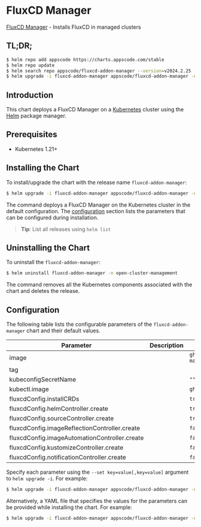 # FluxCD Manager

[FluxCD Manager](https://github.com/kluster-manager/fluxcd-addon) - Installs FluxCD in managed clusters

## TL;DR;

```bash
$ helm repo add appscode https://charts.appscode.com/stable
$ helm repo update
$ helm search repo appscode/fluxcd-addon-manager --version=v2024.2.25
$ helm upgrade -i fluxcd-addon-manager appscode/fluxcd-addon-manager -n open-cluster-management --create-namespace --version=v2024.2.25
```

## Introduction

This chart deploys a FluxCD Manager on a [Kubernetes](http://kubernetes.io) cluster using the [Helm](https://helm.sh) package manager.

## Prerequisites

- Kubernetes 1.21+

## Installing the Chart

To install/upgrade the chart with the release name `fluxcd-addon-manager`:

```bash
$ helm upgrade -i fluxcd-addon-manager appscode/fluxcd-addon-manager -n open-cluster-management --create-namespace --version=v2024.2.25
```

The command deploys a FluxCD Manager on the Kubernetes cluster in the default configuration. The [configuration](#configuration) section lists the parameters that can be configured during installation.

> **Tip**: List all releases using `helm list`

## Uninstalling the Chart

To uninstall the `fluxcd-addon-manager`:

```bash
$ helm uninstall fluxcd-addon-manager -n open-cluster-management
```

The command removes all the Kubernetes components associated with the chart and deletes the release.

## Configuration

The following table lists the configurable parameters of the `fluxcd-addon-manager` chart and their default values.

|                   Parameter                   | Description |                      Default                      |
|-----------------------------------------------|-------------|---------------------------------------------------|
| image                                         |             | <code>ghcr.io/kluster-manager/fluxcd-addon</code> |
| tag                                           |             | <code></code>                                     |
| kubeconfigSecretName                          |             | <code>""</code>                                   |
| kubectl.image                                 |             | <code>ghcr.io/appscode/kubectl:1.23</code>        |
| fluxcdConfig.installCRDs                      |             | <code>true</code>                                 |
| fluxcdConfig.helmController.create            |             | <code>true</code>                                 |
| fluxcdConfig.sourceController.create          |             | <code>true</code>                                 |
| fluxcdConfig.imageReflectionController.create |             | <code>false</code>                                |
| fluxcdConfig.imageAutomationController.create |             | <code>false</code>                                |
| fluxcdConfig.kustomizeController.create       |             | <code>false</code>                                |
| fluxcdConfig.notificationController.create    |             | <code>false</code>                                |


Specify each parameter using the `--set key=value[,key=value]` argument to `helm upgrade -i`. For example:

```bash
$ helm upgrade -i fluxcd-addon-manager appscode/fluxcd-addon-manager -n open-cluster-management --create-namespace --version=v2024.2.25 --set image=ghcr.io/kluster-manager/fluxcd-addon
```

Alternatively, a YAML file that specifies the values for the parameters can be provided while
installing the chart. For example:

```bash
$ helm upgrade -i fluxcd-addon-manager appscode/fluxcd-addon-manager -n open-cluster-management --create-namespace --version=v2024.2.25 --values values.yaml
```
